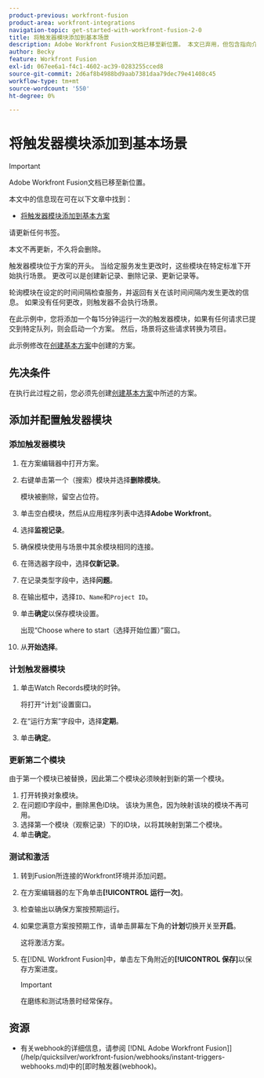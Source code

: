 ```yaml
---
product-previous: workfront-fusion
product-area: workfront-integrations
navigation-topic: get-started-with-workfront-fusion-2-0
title: 将触发器模块添加到基本场景
description: Adobe Workfront Fusion文档已移至新位置。 本文已弃用，但包含指向介绍此功能的新文章的链接。
author: Becky
feature: Workfront Fusion
exl-id: 067ee6a1-f4c1-4602-ac39-0283255cced8
source-git-commit: 2d6af8b4988bd9aab7381daa79dec79e41408c45
workflow-type: tm+mt
source-wordcount: '550'
ht-degree: 0%

---
```


# 将触发器模块添加到基本场景

>[!IMPORTANT]
>
>Adobe Workfront Fusion文档已移至新位置。
>
>本文中的信息现在可在以下文章中找到：
>
>* [将触发器模块添加到基本方案](https://experienceleague.adobe.com/docs/workfront-fusion/using/build-practice-scenarios/add-trigger-to-basic-scenario.html)
>
>请更新任何书签。
>
>本文不再更新，不久将会删除。

触发器模块位于方案的开头。 当给定服务发生更改时，这些模块在特定标准下开始执行场景。 更改可以是创建新记录、删除记录、更新记录等。

轮询模块在设定的时间间隔检查服务，并返回有关在该时间间隔内发生更改的信息。 如果没有任何更改，则触发器不会执行场景。

在此示例中，您将添加一个每15分钟运行一次的触发器模块，如果有任何请求已提交到特定队列，则会启动一个方案。 然后，场景将这些请求转换为项目。

此示例修改在[创建基本方案](/help/quicksilver/workfront-fusion/get-started/build-practice-scenarios/create-simple-scenario.md)中创建的方案。

## 先决条件

在执行此过程之前，您必须先创建[创建基本方案](/help/quicksilver/workfront-fusion/get-started/build-practice-scenarios/create-simple-scenario.md)中所述的方案。

## 添加并配置触发器模块

### 添加触发器模块

1. 在方案编辑器中打开方案。
1. 右键单击第一个（搜索）模块并选择&#x200B;**删除模块**。

   模块被删除，留空占位符。

1. 单击空白模块，然后从应用程序列表中选择&#x200B;**Adobe Workfront**。
1. 选择&#x200B;**监视记录**。
1. 确保模块使用与场景中其余模块相同的连接。
1. 在筛选器字段中，选择&#x200B;**仅新记录**。
1. 在记录类型字段中，选择&#x200B;**问题**。
1. 在输出框中，选择`ID`、`Name`和`Project ID`。
1. 单击&#x200B;**确定**&#x200B;以保存模块设置。

   出现“Choose where to start（选择开始位置）”窗口。

1. 从&#x200B;**开始选择**。

### 计划触发器模块

1. 单击Watch Records模块的时钟。

   将打开“计划”设置窗口。

1. 在“运行方案”字段中，选择&#x200B;**定期**。

1. 单击&#x200B;**确定**。

### 更新第二个模块

由于第一个模块已被替换，因此第二个模块必须映射到新的第一个模块。

1. 打开转换对象模块。
1. 在问题ID字段中，删除黑色ID块。 该块为黑色，因为映射该块的模块不再可用。
1. 选择第一个模块（观察记录）下的ID块，以将其映射到第二个模块。
1. 单击&#x200B;**确定**。

### 测试和激活

1. 转到Fusion所连接的Workfront环境并添加问题。
1. 在方案编辑器的左下角单击&#x200B;**[!UICONTROL 运行一次]**。
1. 检查输出以确保方案按预期运行。
1. 如果您满意方案按预期工作，请单击屏幕左下角的&#x200B;**计划**&#x200B;切换开关至&#x200B;**开启**。

   这将激活方案。
1. 在[!DNL Workfront Fusion]中，单击左下角附近的&#x200B;**[!UICONTROL 保存]**&#x200B;以保存方案进度。

   >[!IMPORTANT]
   >
   >在磨练和测试场景时经常保存。

## 资源

* 有关webhook的详细信息，请参阅 [!DNL Adobe Workfront Fusion]](/help/quicksilver/workfront-fusion/webhooks/instant-triggers-webhooks.md)中的[即时触发器(webhook)。
